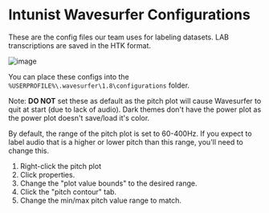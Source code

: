 # Intunist Wavesurfer Configurations
These are the config files our team uses for labeling datasets.
LAB transcriptions are saved in the HTK format.

![image](https://user-images.githubusercontent.com/16280813/155665138-3be5b62f-d580-42d9-a117-5c4569216c6f.png)

You can place these configs into the `%USERPROFILE%\.wavesurfer\1.8\configurations` folder.

Note: **DO NOT** set these as default as the pitch plot will cause Wavesurfer to quit at start (due to lack of audio).
Dark themes don't have the power plot as the power plot doesn't save/load it's color.

By default, the range of the pitch plot is set to 60-400Hz. If you expect to label audio that is a higher or lower pitch than this range, you'll need to change this.
1. Right-click the pitch plot
2. Click properties.
4. Change the "plot value bounds" to the desired range.
5. Click the "pitch contour" tab.
6. Change the min/max pitch value range to match.
